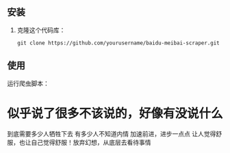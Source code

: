 ## 安装
1. 克隆这个代码库：
    ```
    git clone https://github.com/yourusername/baidu-meibai-scraper.git
    ```
## 使用
运行爬虫脚本：
# 似乎说了很多不该说的，好像有没说什么
到底需要多少人牺牲下去
有多少人不知道内情
加速前进，进步一点点
让人觉得舒服，也让自己觉得舒服！放弃幻想，从底层去看待事情
